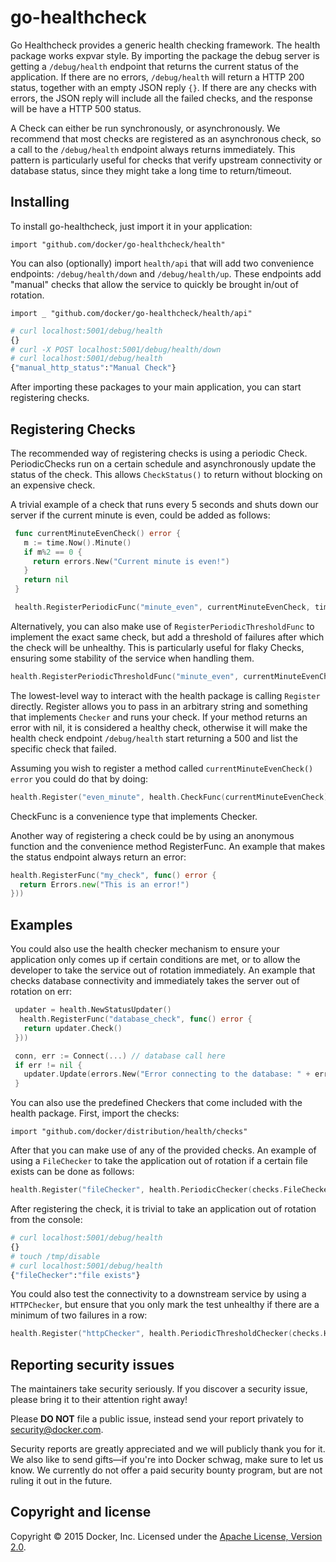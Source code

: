 # go-healthcheck

Go Healthcheck provides a generic health checking framework. The health package works expvar style. By importing the package the debug server is getting a `/debug/health` endpoint that returns the current status of the application. If there are no errors, `/debug/health` will return a HTTP 200 status, together with an empty JSON reply `{}`. If there are any checks with errors, the JSON reply will include all the failed checks, and the response will be have a HTTP 500 status.

A Check can either be run synchronously, or asynchronously. We recommend that most checks are registered as an asynchronous check, so a call to the `/debug/health` endpoint always returns
immediately. This pattern is particularly useful for checks that verify upstream connectivity or database status, since they might take a long time to return/timeout.

## Installing

To install go-healthcheck, just import it in your application:

`import "github.com/docker/go-healthcheck/health"`

You can also (optionally) import `health/api` that will add two convenience endpoints: `/debug/health/down` and `/debug/health/up`. These endpoints add "manual" checks that allow the service to quickly be brought in/out of rotation.

`import _ "github.com/docker/go-healthcheck/health/api"`

```bash
# curl localhost:5001/debug/health
{}
# curl -X POST localhost:5001/debug/health/down
# curl localhost:5001/debug/health
{"manual_http_status":"Manual Check"}
```
After importing these packages to your main application, you can start registering checks.

## Registering Checks

The recommended way of registering checks is using a periodic Check. PeriodicChecks run on a certain schedule and asynchronously update the status of the check. This allows `CheckStatus()` to return without blocking on an expensive check.

A trivial example of a check that runs every 5 seconds and shuts down our server if the current minute is even, could be added as follows:

```go
 func currentMinuteEvenCheck() error {
   m := time.Now().Minute()
   if m%2 == 0 {
     return errors.New("Current minute is even!")
   }
   return nil
 }

 health.RegisterPeriodicFunc("minute_even", currentMinuteEvenCheck, time.Second*5)
```

Alternatively, you can also make use of `RegisterPeriodicThresholdFunc` to implement the exact same check, but add a threshold of failures after which the check will be unhealthy. This is particularly useful for flaky Checks, ensuring some stability of the service when handling them.

```go
health.RegisterPeriodicThresholdFunc("minute_even", currentMinuteEvenCheck, time.Second*5, 4)
```

The lowest-level way to interact with the health package is calling `Register` directly. Register allows you to pass in an arbitrary string and something that implements `Checker` and runs your check. If your method returns an error with nil, it is considered a healthy check, otherwise it will make the health check endpoint `/debug/health` start returning a 500 and list the specific check that failed.

Assuming you wish to register a method called `currentMinuteEvenCheck() error` you could do that by doing:

```go
health.Register("even_minute", health.CheckFunc(currentMinuteEvenCheck))
```

CheckFunc is a convenience type that implements Checker.

Another way of registering a check could be by using an anonymous function and the convenience method RegisterFunc. An example that makes the status endpoint always return an error:

```go
health.RegisterFunc("my_check", func() error {
  return Errors.new("This is an error!")
}))
```

## Examples

You could also use the health checker mechanism to ensure your application only comes up if certain conditions are met, or to allow the developer to take the service out of rotation immediately. An example that checks database connectivity and immediately takes the server out of rotation on err:

```go
 updater = health.NewStatusUpdater()
  health.RegisterFunc("database_check", func() error {
   return updater.Check()
 }))

 conn, err := Connect(...) // database call here
 if err != nil {
   updater.Update(errors.New("Error connecting to the database: " + err.Error()))
 }
```

You can also use the predefined Checkers that come included with the health package. First, import the checks:

`import "github.com/docker/distribution/health/checks"`

After that you can make use of any of the provided checks. An example of using a `FileChecker` to take the application out of rotation if a certain file exists can be done as follows:

```go
health.Register("fileChecker", health.PeriodicChecker(checks.FileChecker("/tmp/disable"), time.Second*5))
```
After registering the check, it is trivial to take an application out of rotation from the console:
```bash
# curl localhost:5001/debug/health
{}
# touch /tmp/disable
# curl localhost:5001/debug/health
{"fileChecker":"file exists"}
```
You could also test the connectivity to a downstream service by using a `HTTPChecker`, but ensure that you only mark the test unhealthy if there are a minimum of two failures in a row:

```go
health.Register("httpChecker", health.PeriodicThresholdChecker(checks.HTTPChecker("https://www.google.pt"), time.Second*5, 2))
```

## Reporting security issues

The maintainers take security seriously. If you discover a security issue,
please bring it to their attention right away!

Please **DO NOT** file a public issue, instead send your report privately to
[security@docker.com](mailto:security@docker.com).

Security reports are greatly appreciated and we will publicly thank you for it.
We also like to send gifts—if you're into Docker schwag, make sure to let
us know. We currently do not offer a paid security bounty program, but are not
ruling it out in the future.

## Copyright and license

Copyright © 2015 Docker, Inc.
Licensed under the [Apache License, Version 2.0](LICENSE).
